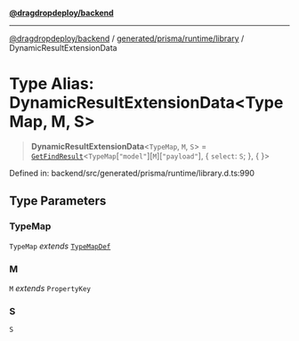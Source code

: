 [**@dragdropdeploy/backend**](../../../../../README.md)

***

[@dragdropdeploy/backend](../../../../../README.md) / [generated/prisma/runtime/library](../README.md) / DynamicResultExtensionData

# Type Alias: DynamicResultExtensionData\<TypeMap, M, S\>

> **DynamicResultExtensionData**\<`TypeMap`, `M`, `S`\> = [`GetFindResult`](GetFindResult.md)\<`TypeMap`\[`"model"`\]\[`M`\]\[`"payload"`\], \{ `select`: `S`; \}, \{ \}\>

Defined in: backend/src/generated/prisma/runtime/library.d.ts:990

## Type Parameters

### TypeMap

`TypeMap` *extends* [`TypeMapDef`](TypeMapDef.md)

### M

`M` *extends* `PropertyKey`

### S

`S`
